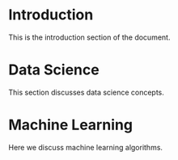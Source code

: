 # Introduction

This is the introduction section of the document.

# Data Science

This section discusses data science concepts.

# Machine Learning

Here we discuss machine learning algorithms.
